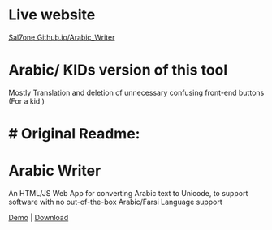 # Live website
[Sal7one Github.io/Arabic_Writer](https://Sal7one.github.io/arabic_writer/)



# Arabic/ KIDs version of this tool

Mostly Translation and deletion of unnecessary confusing front-end buttons (For a kid )

# # Original Readme:


  # Arabic Writer

  An HTML/JS Web App for converting Arabic text to Unicode, to support software with no out-of-the-box Arabic/Farsi Language support

  <a target="_blank" href="http://omar84.com/docs/taw/arabic_writer.html" alt="Demo">Demo</a> |
  <a target="_blank" href="http://www.softpedia.com/get/Office-tools/Text-editors/Arabic-Writer.shtml" alt="Download">Download</a>
